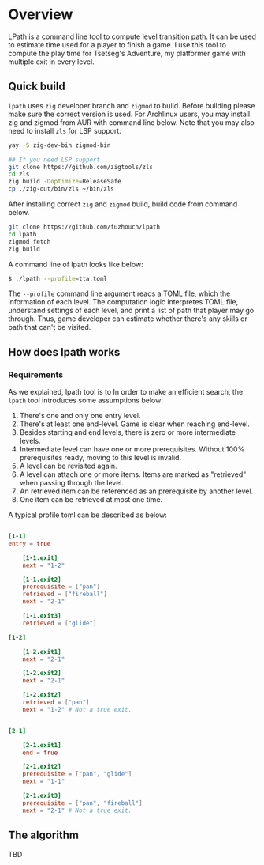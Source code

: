 # Overview

LPath is a command line tool to compute level transition path. It
can be used to estimate time used for a player to finish a game. I use
this tool to compute the play time for Tsetseg's Adventure, my
platformer game with multiple exit in every level.

## Quick build

``lpath`` uses ``zig`` developer branch and ``zigmod`` to build. Before
building please make sure the correct version is used. For
Archlinux users, you may install zig and zigmod from AUR with command
line below. Note that you may also need to install ``zls`` for LSP
support.

```bash
yay -S zig-dev-bin zigmod-bin

## If you need LSP support
git clone https://github.com/zigtools/zls
cd zls
zig build -Doptimize=ReleaseSafe
cp ./zig-out/bin/zls ~/bin/zls
```

After installing correct ``zig`` and ``zigmod`` build, build code from
command below.

```bash
git clone https://github.com/fuzhouch/lpath
cd lpath
zigmod fetch
zig build
```

A command line of lpath looks like below:

```bash
$ ./lpath --profile=tta.toml
```

The ``--profile`` command line argument reads a TOML file, which the
information of each level. The computation logic interpretes TOML file,
understand settings of each level, and print a list of path that player
may go through. Thus, game developer can estimate whether there's any
skills or path that can't be visited.

## How does lpath works

### Requirements

As we explained, lpath tool is to 
In order to make an efficient search, the ``lpath`` tool introduces some
assumptions below:

1. There's one and only one entry level.
2. There's at least one end-level. Game is clear when reaching end-level.
3. Besides starting and end levels, there is zero or more intermediate levels.
4. Intermediate level can have one or more prerequisites.
   Without 100% prerequisites ready, moving to this level is invalid. 
5. A level can be revisited again.
6. A level can attach one or more items. Items are marked as "retrieved"
   when passing through the level.
7. An retrieved item can be referenced as an prerequisite by another level. 
8. One item can be retrieved at most one time.

A typical profile toml can be described as below:

```toml

[1-1]
entry = true

    [1-1.exit]
    next = "1-2"

    [1-1.exit2]
    prerequisite = ["pan"]
    retrieved = ["fireball"]
    next = "2-1"

    [1-1.exit3]
    retrieved = ["glide"]

[1-2]

    [1-2.exit1]
    next = "2-1"

    [1-2.exit2]
    next = "2-1"

    [1-2.exit2]
    retrieved = ["pan"]
    next = "1-2" # Not a true exit.


[2-1]

    [2-1.exit1]
    end = true

    [2-1.exit2]
    prerequisite = ["pan", "glide"]
    next = "1-1"

    [2-1.exit3]
    prerequisite = ["pan", "fireball"]
    next = "2-1" # Not a true exit.

```

## The algorithm

TBD
